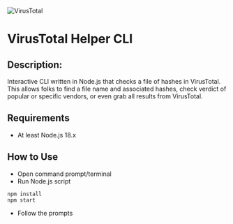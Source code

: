 ![VirusTotal](https://upload.wikimedia.org/wikipedia/commons/b/b7/VirusTotal_logo.svg 'VirusTotal')

# VirusTotal Helper CLI

## Description:

Interactive CLI written in Node.js that checks a file of hashes in VirusTotal. This allows folks to find a file name and associated hashes, check verdict of popular or specific vendors, or even grab all results from VirusTotal.

## Requirements

- At least Node.js 18.x

## How to Use

- Open command prompt/terminal
- Run Node.js script

```shell
npm install
npm start
```

- Follow the prompts
